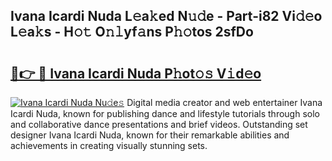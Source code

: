 ## Ivana Icardi Nuda L𝚎a𝚔ed N𝚞𝚍e - Part-i82 Vi𝚍𝚎o L𝚎a𝚔s - H𝚘𝚝 O𝚗𝚕yf𝚊ns P𝚑𝚘tos 2sfDo

# <h2><a href="http://kf3h33l.oniu.top/?m=Ivana+Icardi+Nuda">🔗👉 🔴 Ivana Icardi Nuda P𝚑ot𝚘𝚜 V𝚒d𝚎o</a></h2>

[![Ivana Icardi Nuda Nu𝚍e𝚜](https://i.imgur.com/0qMVB7G.gif)](http://kf3h33l.oniu.top/?m=Ivana+Icardi+Nuda)
Digital media creator and web entertainer Ivana Icardi Nuda, known for publishing dance and lifestyle tutorials through solo and collaborative dance presentations and brief videos. Outstanding set designer Ivana Icardi Nuda, known for their remarkable abilities and achievements in creating visually stunning sets.  
